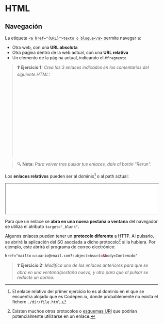 # HTML
## Navegación

La etiqueta [`<a href="{URL}">texto o bloque</a>`](https://developer.mozilla.org/en-US/docs/Web/HTML/Element/a) permite navegar a: 
- Otra web, con una **URL absoluta**
- Otra página dentro de la web actual, con una **URL relativa**
- Un elemento de la página actual, indicando el `#fragmento`

> **❓ Ejercicio 1:** _Crea los 3 enlaces indicados en los comentarios del siguiente HTML:_
> <div class="codepen" data-prefill data-height="350" data-theme-id="light" data-default-tab="html,result" data-editable="true" style="opacity:0">
> <pre data-lang="css">
> #contenido { margin:120px 0 120px 0; }
> </pre>
> <pre data-lang="html">
> &lt;body>
> &lt;h1>Navegación&lt;/h1>
> &lt;!-- 1. Enlace al elemento cuyo id es "contenido" -->
> &lt;a>Contenido&lt;/a>
> &lt;!-- 2. Enlace absoluto a https://en.wikipedia.org/wiki/Hyperlink -->
> &lt;a>Externo&lt;/a>
> &lt;!-- 3. Enlace relativo a ./dir/file.html -->
> &lt;a>Interno&lt;/a>
> 
> &lt;p id="contenido">Este elemento puede enlazarse utilizando su id en el fragmento de la URL: #contenido&lt;/p>
> &lt;a href="#">Volver arriba&lt;/a>
> &lt;/body>
> </pre>
> </div>

> 🔍 **Nota:** _Para volver tras pulsar tus enlaces, dale al botón "Rerun"._

Los **enlaces relativos** pueden ser al dominio[^1] o al path actual:

<iframe src="./files/relative-link-a.html" width="100%" height="100" style="background:white;"></iframe>

Para que un enlace se **abra en una nueva pestaña o ventana** del navegador se utiliza el atributo `target="_blank"`. 

Algunos enlaces pueden tener un **protocolo diferente** a HTTP. Al pulsarlo, se abrirá la aplicación del SO asociada a dicho protocolo[^2] si la hubiera. Por ejemplo, este abrirá el programa de correo electrónico:
```html
href="mailto:usuario@email.com?subject=Asunto&body=Contenido"
```

> **❓ Ejercicio 2:** _Modifica uno de los enlaces anteriores para que se abra en una ventana/pestaña nueva, y otro para que al pulsar se redacte un correo._

[^1]: El enlace relativo del primer ejercicio lo es al dominio en el que se encuentra alojado que es Codepen.io, donde probablemente no exista el fichero `./dir/file.html`.

[^2]: Existen muchos otros protocolos o [esquemas URI](https://en.wikipedia.org/wiki/List_of_URI_schemes) que podrían potencialmente utilizarse en un enlace.
